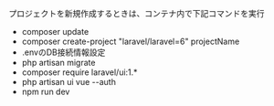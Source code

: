 プロジェクトを新規作成するときは、コンテナ内で下記コマンドを実行
- composer update
- composer create-project "laravel/laravel=6" projectName
- .envのDB接続情報設定
- php artisan migrate
- composer require laravel/ui:1.*
- php artisan ui vue --auth
- npm run dev
